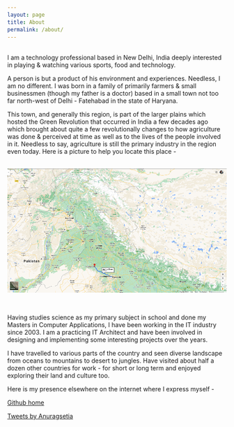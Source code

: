 ```yaml
---
layout: page
title: About
permalink: /about/
---
```

<BR>
I am a technology professional based in New Delhi, India deeply interested in  playing & watching various sports, food and technology.

A person is but a product of his environment and experiences. Needless, I am no different. I was born in a family of primarily farmers & small businessmen (though my father is a doctor) based in a small town not too far north-west of Delhi - Fatehabad in the state of Haryana. 

This town, and generally this region, is part of the larger plains which hosted the Green Revolution that occurred in India a few decades ago which brought about quite a few revolutionally changes to how agriculture was done & perceived at time as well as to the lives of the people involved in it. Needless to say, agriculture is still the primary industry in the region even today. Here is a picture to help you locate this place -
<BR>
<BR>

![Fatehabad](resources/fatehabad.png)

<BR>

Having studies science as my primary subject in school and done my Masters in Computer Applications, I have been working in the IT industry since 2003. I am a practicing IT Architect and have been involved in designing and implementing some interesting projects over the years.

I have travelled to various parts of the country and seen diverse landscape from oceans to mountains to desert to jungles. Have visited about half a dozen other countries for work - for short or long term and enjoyed exploring their land and culture too.

Here is my presence elsewhere on the internet where I express myself -

[Github home](https://www.github.com/anuragsetia)

[Tweets by Anuragsetia](https://twitter.com/Anuragsetia)
